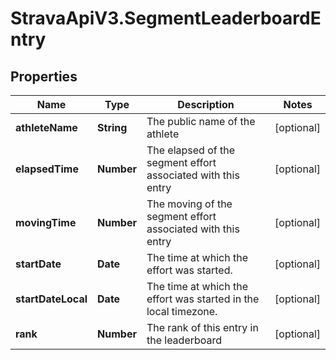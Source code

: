 # StravaApiV3.SegmentLeaderboardEntry

## Properties
Name | Type | Description | Notes
------------ | ------------- | ------------- | -------------
**athleteName** | **String** | The public name of the athlete | [optional] 
**elapsedTime** | **Number** | The elapsed of the segment effort associated with this entry | [optional] 
**movingTime** | **Number** | The moving of the segment effort associated with this entry | [optional] 
**startDate** | **Date** | The time at which the effort was started. | [optional] 
**startDateLocal** | **Date** | The time at which the effort was started in the local timezone. | [optional] 
**rank** | **Number** | The rank of this entry in the leaderboard | [optional] 


